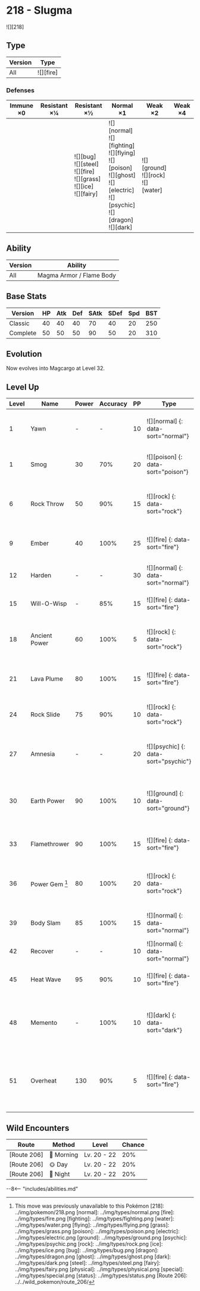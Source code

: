 # 218 - Slugma
![][218]

## Type

Version | Type
---     | ---
All     | ![][fire]

### Defenses

Immune ×0 | Resistant ×¼ | Resistant ×½                                                                    | Normal ×1                                                                                                                                 | Weak ×2                                    | Weak ×4
---       | ---          | ---                                                                             | ---                                                                                                                                       | ---                                        | ---
&nbsp;    | &nbsp;       | ![][bug]<br>![][steel]<br>![][fire]<br>![][grass]<br>![][ice]<br>![][fairy]<br> | ![][normal]<br>![][fighting]<br>![][flying]<br>![][poison]<br>![][ghost]<br>![][electric]<br>![][psychic]<br>![][dragon]<br>![][dark]<br> | ![][ground]<br>![][rock]<br>![][water]<br> | &nbsp;

## Ability

Version | Ability
---     | ---
All     | Magma Armor / Flame Body

## Base Stats

Version  | HP  | Atk | Def | SAtk | SDef | Spd | BST
---      | --- | --- | --- | ---  | ---  | --- | ---
Classic  | 40  | 40  | 40  | 70   | 40   | 20  | 250
Complete | 50  | 50  | 50  | 90   | 50   | 20  | 310

## Evolution
Now evolves into Magcargo at Level 32.

## Level Up

Level | Name           | Power | Accuracy | PP  | Type                                 | Damage Class                           | Description
---   | ---            | ---   | ---      | --- | ---                                  | ---                                    | ---
1     | Yawn           | -     | -        | 10  | ![][normal] {: data-sort="normal"}   | ![][status] {: data-sort="status"}     | Target sleeps at the end of the next turn.
1     | Smog           | 30    | 70%      | 20  | ![][poison] {: data-sort="poison"}   | ![][special] {: data-sort="special"}   | Has a 40% chance to poison the target.
6     | Rock Throw     | 50    | 90%      | 15  | ![][rock] {: data-sort="rock"}       | ![][physical] {: data-sort="physical"} | Inflicts regular damage with no additional effect.
9     | Ember          | 40    | 100%     | 25  | ![][fire] {: data-sort="fire"}       | ![][special] {: data-sort="special"}   | Has a 10% chance to burn the target.
12    | Harden         | -     | -        | 30  | ![][normal] {: data-sort="normal"}   | ![][status] {: data-sort="status"}     | Raises the user's Defense by one stage.
15    | Will-O-Wisp    | -     | 85%      | 15  | ![][fire] {: data-sort="fire"}       | ![][status] {: data-sort="status"}     | Burns the target.
18    | Ancient Power  | 60    | 100%     | 5   | ![][rock] {: data-sort="rock"}       | ![][special] {: data-sort="special"}   | Has a 10% chance to raise all of the user's stats by one stage.
21    | Lava Plume     | 80    | 100%     | 15  | ![][fire] {: data-sort="fire"}       | ![][special] {: data-sort="special"}   | Has a 30% chance to burn the target.
24    | Rock Slide     | 75    | 90%      | 10  | ![][rock] {: data-sort="rock"}       | ![][physical] {: data-sort="physical"} | Has a 30% chance to make the target flinch.
27    | Amnesia        | -     | -        | 20  | ![][psychic] {: data-sort="psychic"} | ![][status] {: data-sort="status"}     | Raises the user's Special Defense by two stages.
30    | Earth Power    | 90    | 100%     | 10  | ![][ground] {: data-sort="ground"}   | ![][special] {: data-sort="special"}   | Has a 10% chance to lower the target's Special Defense by one stage.
33    | Flamethrower   | 90    | 100%     | 15  | ![][fire] {: data-sort="fire"}       | ![][special] {: data-sort="special"}   | Has a 10% chance to burn the target.
36    | Power Gem [^1] | 80    | 100%     | 20  | ![][rock] {: data-sort="rock"}       | ![][special] {: data-sort="special"}   | Inflicts regular damage with no additional effect.
39    | Body Slam      | 85    | 100%     | 15  | ![][normal] {: data-sort="normal"}   | ![][physical] {: data-sort="physical"} | Has a 30% chance to paralyze the target.
42    | Recover        | -     | -        | 10  | ![][normal] {: data-sort="normal"}   | ![][status] {: data-sort="status"}     | Heals the user by half its max HP.
45    | Heat Wave      | 95    | 90%      | 10  | ![][fire] {: data-sort="fire"}       | ![][special] {: data-sort="special"}   | Has a 10% chance to burn the target.
48    | Memento        | -     | 100%     | 10  | ![][dark] {: data-sort="dark"}       | ![][status] {: data-sort="status"}     | Lowers the target's Attack and Special Attack by two stages.  User faints.
51    | Overheat       | 130   | 90%      | 5   | ![][fire] {: data-sort="fire"}       | ![][special] {: data-sort="special"}   | Lowers the user's Special Attack by two stages after inflicting damage.

## Wild Encounters

Route       | Method    | Level       | Chance
---         | ---       | ---         | ---
[Route 206] | 🌅 Morning | Lv. 20 - 22 | 20%
[Route 206] | 🌞 Day     | Lv. 20 - 22 | 20%
[Route 206] | 🌙 Night   | Lv. 20 - 22 | 20%

--8<-- "includes/abilities.md"

[^1]: This move was previously unavailable to this Pokémon
[218]: ../img/pokemon/218.png
[normal]: ../img/types/normal.png
[fire]: ../img/types/fire.png
[fighting]: ../img/types/fighting.png
[water]: ../img/types/water.png
[flying]: ../img/types/flying.png
[grass]: ../img/types/grass.png
[poison]: ../img/types/poison.png
[electric]: ../img/types/electric.png
[ground]: ../img/types/ground.png
[psychic]: ../img/types/psychic.png
[rock]: ../img/types/rock.png
[ice]: ../img/types/ice.png
[bug]: ../img/types/bug.png
[dragon]: ../img/types/dragon.png
[ghost]: ../img/types/ghost.png
[dark]: ../img/types/dark.png
[steel]: ../img/types/steel.png
[fairy]: ../img/types/fairy.png
[physical]: ../img/types/physical.png
[special]: ../img/types/special.png
[status]: ../img/types/status.png
[Route 206]: ../../wild_pokemon/route_206/
